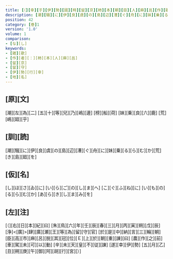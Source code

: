 ```yaml
---
title: [（][幸][于][伊][勢][國][時][留][京][柿][本][朝][臣][人][麻][呂][作][歌][）]
description: [潮][騒][に][伊][良][虞][の][島][辺][漕][ぐ][舟][に][妹][乗][る][ら][む][か][荒][き][島][廻][を]
position: 42
category: [巻]1
version: '1.0'
volume: 1
comparison:
- [な][し]
keywords:
- [雑][歌]
- [作][者][：][柿][本][人][麻][呂]
- [留][京]
- [留][守]
- [伊][勢][行][幸]
- [地][名]
---
```


## [原][文]

[潮][左][為][二] [五][十][等][兒][乃][嶋][邊] [榜][船][荷] [妹][乗][良][六][鹿] [荒][嶋][廻][乎]

## [訓][読]

[潮][騒][に][伊][良][虞][の][島][辺][漕][ぐ][舟][に][妹][乗][る][ら][む][か][荒][き][島][廻][を]

## [仮][名]

[し][ほ][さ][ゐ][に] [い][ら][ご][の][し][ま][へ] [こ][ぐ][ふ][ね][に] [い][も][の][る][ら][む][か] [あ][ら][き][し][ま][み][を]

## [左][注]

[（][右][日][本][紀][曰] [朱][鳥][六][年][壬][辰][春][三][月][丙][寅][朔][戊][辰][浄]<[廣]>[肆][廣][瀬][王][等][為][留][守][官] [於][是][中][納][言][三][輪][朝][臣][高][市][麻][呂][脱][其][冠][位][Ｅ][上][於][朝][重][諌][曰] [農][作][之][前][車][駕][未][可][以][動] [辛][未][天][皇][不][従][諌] [遂][幸][伊][勢] [五][月][乙][丑][朔][庚][午][御][阿][胡][行][宮][）]
